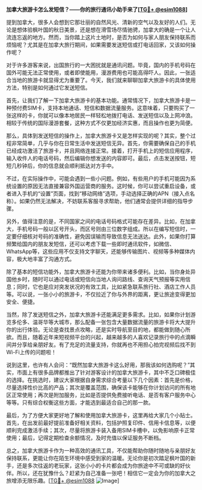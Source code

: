 **加拿大旅游卡怎么发短信？——你的旅行通讯小助手来了[[TG💪+ @esim1088](https://t.me/s/esim1088)]**

提到加拿大，很多人会想到它那壮丽的自然风光、清新的空气以及友好的人们。无论是想体验枫叶国的秋日美景，还是想在滑雪场尽情驰骋，加拿大的确是一个让人流连忘返的地方。然而，当你踏上这片土地时，是否为如何与家人朋友保持联系而烦恼呢？尤其是在加拿大旅行期间，如果需要发送短信或打电话回家，又该如何操作呢？

对于许多游客来说，出国旅行的一大困扰就是通讯问题。毕竟，国内的手机号码在国外可能无法正常使用，或者即使能用，漫游费用也可能高得吓人。因此，一张适合当地的旅游卡就显得尤为重要了。今天，我们就来聊聊加拿大旅游卡的具体使用方法，特别是如何通过它发送短信。

首先，让我们了解一下加拿大旅游卡的基本功能。通常情况下，加拿大旅游卡是一种预付费SIM卡，支持本地通话、短信和数据流量服务。这意味着，只要购买了一张这样的卡，你就可以像本地居民一样轻松地拨打电话、发送短信以及上网冲浪。相较于传统的国际漫游套餐，这种方式不仅更加经济实惠，而且操作也更为简便。

那么，具体到发送短信的操作上，加拿大旅游卡又是怎样实现的呢？其实，整个过程非常简单，几乎与你在日常生活中发送短信无异。首先，你需要确保自己的手机已经成功激活了旅游卡，并且网络连接正常。接着，打开手机上的短信应用程序，输入收件人的电话号码，然后编辑你想发送的内容即可。最后，点击发送按钮，短短几秒钟后，你的信息就会顺利抵达对方手中。

不过，在实际操作中，可能会遇到一些小问题。例如，有些用户的手机可能因为系统设置的原因无法直接兼容外国运营商的服务。这时候，你可以尝试重启设备，或者进入手机的“设置”页面，找到“移动网络”选项，手动选择正确的APN（接入点名称）。如果仍然无法解决，不妨联系客服寻求帮助，他们通常会提供详细的指导步骤。

另外，值得注意的是，不同国家之间的电话号码格式可能存在差异。比如，在加拿大，手机号码一般以区号开头，而区号则由三位数字组成。所以在编写短信时，一定要仔细核对号码的准确性，避免因误输而导致信息无法送达。此外，如果你打算频繁给国内的朋友发短信，还可以考虑下载一些即时通讯软件，如微信、WhatsApp等，这些应用不仅支持文字聊天，还能够传输图片、视频等多种媒体内容，极大地丰富了沟通方式。

除了基本的短信功能外，加拿大旅游卡还能为你带来诸多便利。比如，当你身处异国他乡时，随时可以通过电话或短信向当地人询问路线、查询天气预报等实用信息；同时，它也是应对突发状况的有效工具，比如紧急联系旅行社、酒店工作人员等。可以说，一张小小的旅游卡，不仅拉近了你与外界的距离，更让旅途变得更加安全、便捷。

当然，除了发送短信之外，加拿大旅游卡还能满足更多需求。比如，如果你计划游览多伦多、温哥华等大城市，那么配备一张包含大量数据流量的旅游卡将大大提升你的出行体验。无论是查找景点攻略，还是实时导航至目的地，都能做到随心所欲。而且，随着近年来短视频平台的兴起，越来越多的人喜欢记录旅行中的点滴瞬间并分享给亲朋好友。有了充足的流量支持，你就再也不用担心拍完视频后找不到Wi-Fi上传的问题啦！

说到这里，也许有人会问：“既然加拿大旅游卡这么好用，那我该如何选购呢？”其实，市面上有很多品牌都推出了针对游客设计的加拿大旅游卡，其中不乏口碑极佳的选择。在挑选时，建议大家根据自身需求综合考量以下几个因素：首先是价格，尽量选择性价比高的产品；其次是覆盖范围，确保该卡能够在你计划访问的所有地区正常使用；再次是附加服务，比如是否提供免费接听电话、是否有客户服务中心等等。只有综合权衡这些方面，才能选到最适合自己的那一款。

最后，为了方便大家更好地了解和使用加拿大旅游卡，这里再给大家几个小贴士。首先，在出发前最好提前准备好相关资料，包括护照复印件、信用卡信息等，以便顺利完成激活手续；其次，尽量将旅游卡装入备用SIM卡槽中，以免影响原卡正常使用；最后，记得定期检查余额情况，及时充值以保证服务不断档。

总之，加拿大旅游卡作为一种高效的通讯工具，不仅能帮助你随时随地与亲朋好友保持联系，更能让你在陌生环境中感受到家的温暖。无论你是初次踏足枫叶国的新手，还是多次往返的老玩家，这张小小的卡片都会成为你旅途中不可或缺的好伙伴。所以，还在犹豫什么？赶紧为自己准备一张吧！相信它一定会为你的加拿大之旅增添无限乐趣。[[TG💪+ @esim1088](https://t.me/s/esim1088) ![Image](https://i.postimg.cc/4NQfJmqS/Snipaste-2025-05-13-00-14-12.png)]